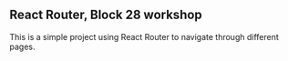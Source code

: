 ## React Router, Block 28 workshop

This is a simple project using React Router to navigate through different pages.
